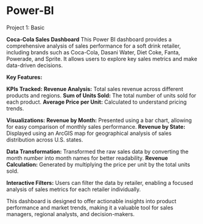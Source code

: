 # Power-BI
Project 1: Basic

**Coca-Cola Sales Dashboard**
This Power BI dashboard provides a comprehensive analysis of sales performance for a soft drink retailer, including brands such as Coca-Cola, Dasani Water, Diet Coke, Fanta, Powerade, and Sprite. It allows users to explore key sales metrics and make data-driven decisions.

**Key Features:**

**KPIs Tracked:**
**Revenue Analysis:** Total sales revenue across different products and regions.
**Sum of Units Sold:** The total number of units sold for each product.
**Average Price per Unit:** Calculated to understand pricing trends.

**Visualizations:**
**Revenue by Month:** Presented using a bar chart, allowing for easy comparison of monthly sales performance.
**Revenue by State:** Displayed using an ArcGIS map for geographical analysis of sales distribution across U.S. states.

**Data Transformation:**
Transformed the raw sales data by converting the month number into month names for better readability.
**Revenue Calculation:** Generated by multiplying the price per unit by the total units sold.

**Interactive Filters:**
Users can filter the data by retailer, enabling a focused analysis of sales metrics for each retailer individually.

This dashboard is designed to offer actionable insights into product performance and market trends, making it a valuable tool for sales managers, regional analysts, and decision-makers.
